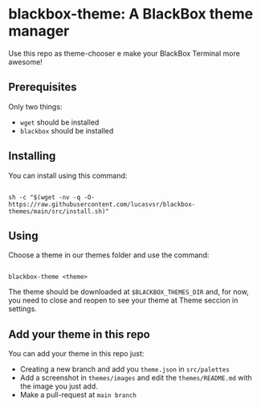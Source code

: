 # blackbox-theme: A BlackBox theme manager
Use this repo as theme-chooser e make your BlackBox Terminal more awesome!

## Prerequisites
Only two things:

- `wget` should be installed
- `blackbox` should be installed

## Installing
You can install using this command:
```console

sh -c "$(wget -nv -q -O- https://raw.githubusercontent.com/lucasvsr/blackbox-themes/main/src/install.sh)"

```

## Using
Choose a theme in our themes folder and use the command:
```console

blackbox-theme <theme>

```

The theme should be downloaded at `$BLACKBOX_THEMES_DIR` and, for now, you need to close and reopen to see your theme at Theme seccion in settings.

## Add your theme in this repo
You can add your theme in this repo just:

- Creating a new branch and add you `theme.json` in `src/palettes`
- Add a screenshot in  `themes/images` and edit the `themes/README.md` with the image you just add.
- Make a pull-request at `main branch`
